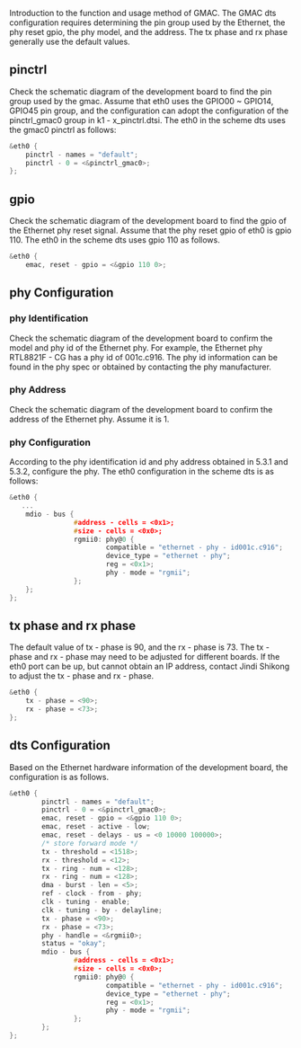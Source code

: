 Introduction to the function and usage method of GMAC.
The GMAC dts configuration requires determining the pin group used by the Ethernet, the phy reset gpio, the phy model, and the address. The tx phase and rx phase generally use the default values.
## pinctrl
Check the schematic diagram of the development board to find the pin group used by the gmac.
Assume that eth0 uses the GPIO00 ~ GPIO14, GPIO45 pin group, and the configuration can adopt the configuration of the pinctrl_gmac0 group in k1 - x_pinctrl.dtsi.
The eth0 in the scheme dts uses the gmac0 pinctrl as follows:
```c
&eth0 {
    pinctrl - names = "default";
    pinctrl - 0 = <&pinctrl_gmac0>;
};
```
## gpio
Check the schematic diagram of the development board to find the gpio of the Ethernet phy reset signal. Assume that the phy reset gpio of eth0 is gpio 110.
The eth0 in the scheme dts uses gpio 110 as follows.
```c
&eth0 {
    emac, reset - gpio = <&gpio 110 0>;
```
## phy Configuration
### phy Identification
Check the schematic diagram of the development board to confirm the model and phy id of the Ethernet phy.
For example, the Ethernet phy RTL8821F - CG has a phy id of 001c.c916.
The phy id information can be found in the phy spec or obtained by contacting the phy manufacturer.
### phy Address
Check the schematic diagram of the development board to confirm the address of the Ethernet phy. Assume it is 1.
### phy Configuration
According to the phy identification id and phy address obtained in 5.3.1 and 5.3.2, configure the phy.
The eth0 configuration in the scheme dts is as follows:
```c
&eth0 {
   ...
    mdio - bus {
                #address - cells = <0x1>;
                #size - cells = <0x0>;
                rgmii0: phy@0 {
                        compatible = "ethernet - phy - id001c.c916";
                        device_type = "ethernet - phy";
                        reg = <0x1>;
                        phy - mode = "rgmii";
                };
    };
};
```
## tx phase and rx phase
The default value of tx - phase is 90, and the rx - phase is 73.
The tx - phase and rx - phase may need to be adjusted for different boards. If the eth0 port can be up, but cannot obtain an IP address, contact Jindi Shikong to adjust the tx - phase and rx - phase.
```c
&eth0 {
    tx - phase = <90>;
    rx - phase = <73>;
};
```
## dts Configuration
Based on the Ethernet hardware information of the development board, the configuration is as follows.
```c
&eth0 {
        pinctrl - names = "default";
        pinctrl - 0 = <&pinctrl_gmac0>;
        emac, reset - gpio = <&gpio 110 0>;
        emac, reset - active - low;
        emac, reset - delays - us = <0 10000 100000>;
        /* store forward mode */
        tx - threshold = <1518>;
        rx - threshold = <12>;
        tx - ring - num = <128>;
        rx - ring - num = <128>;
        dma - burst - len = <5>;
        ref - clock - from - phy;
        clk - tuning - enable;
        clk - tuning - by - delayline;
        tx - phase = <90>;
        rx - phase = <73>;
        phy - handle = <&rgmii0>;
        status = "okay";
        mdio - bus {
                #address - cells = <0x1>;
                #size - cells = <0x0>;
                rgmii0: phy@0 {
                        compatible = "ethernet - phy - id001c.c916";
                        device_type = "ethernet - phy";
                        reg = <0x1>;
                        phy - mode = "rgmii";
                };
        };
};
```